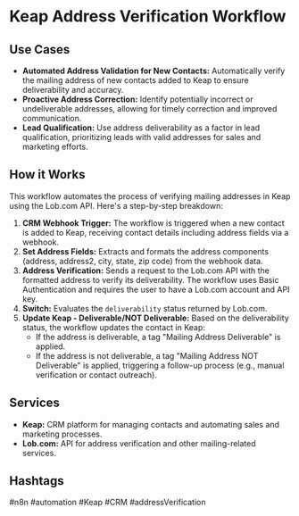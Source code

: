 # Keap Address Verification Workflow

## Use Cases

- **Automated Address Validation for New Contacts:** Automatically verify the mailing address of new contacts added to Keap to ensure deliverability and accuracy.
- **Proactive Address Correction:** Identify potentially incorrect or undeliverable addresses, allowing for timely correction and improved communication.
- **Lead Qualification:** Use address deliverability as a factor in lead qualification, prioritizing leads with valid addresses for sales and marketing efforts.

## How it Works

This workflow automates the process of verifying mailing addresses in Keap using the Lob.com API. Here's a step-by-step breakdown:

1.  **CRM Webhook Trigger:** The workflow is triggered when a new contact is added to Keap, receiving contact details including address fields via a webhook.
2.  **Set Address Fields:** Extracts and formats the address components (address, address2, city, state, zip code) from the webhook data.
3.  **Address Verification:** Sends a request to the Lob.com API with the formatted address to verify its deliverability.  The workflow uses Basic Authentication and requires the user to have a Lob.com account and API key.
4.  **Switch:** Evaluates the `deliverability` status returned by Lob.com.
5.  **Update Keap - Deliverable/NOT Deliverable:** Based on the deliverability status, the workflow updates the contact in Keap:
    *   If the address is deliverable, a tag "Mailing Address Deliverable" is applied.
    *   If the address is not deliverable, a tag "Mailing Address NOT Deliverable" is applied, triggering a follow-up process (e.g., manual verification or contact outreach).

## Services

-   **Keap:** CRM platform for managing contacts and automating sales and marketing processes.
-   **Lob.com:** API for address verification and other mailing-related services.

## Hashtags

#n8n #automation #Keap #CRM #addressVerification
